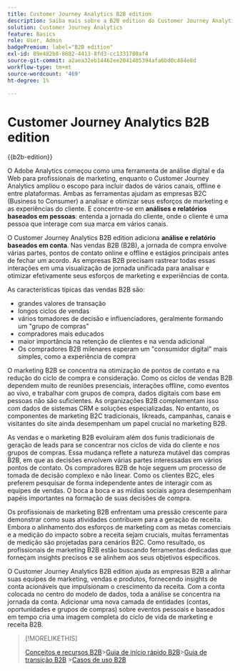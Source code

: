 ```yaml
---
title: Customer Journey Analytics B2B edition
description: Saiba mais sobre a B2B edition do Customer Journey Analytics.
solution: Customer Journey Analytics
feature: Basics
role: User, Admin
badgePremium: label="B2B edition"
exl-id: 89e482b8-8082-4413-8fd3-cc1331780af4
source-git-commit: a2aea32eb14462ee2041405394afa6bd0c484e8d
workflow-type: tm+mt
source-wordcount: '469'
ht-degree: 1%

---
```



# Customer Journey Analytics B2B edition

{{b2b-edition}}

O Adobe Analytics começou como uma ferramenta de análise digital e da Web para profissionais de marketing, enquanto o Customer Journey Analytics ampliou o escopo para incluir dados de vários canais, offline e entre plataformas.  Ambas as ferramentas ajudam as empresas B2C (Business to Consumer) a analisar e otimizar seus esforços de marketing e as experiências do cliente. E concentre-se em **análises e relatórios baseados em pessoas**: entenda a jornada do cliente, onde o cliente é uma pessoa que interage com sua marca em vários canais.

O Customer Journey Analytics B2B edition adiciona **análise e relatório baseados em conta**. Nas vendas B2B (B2B), a jornada de compra envolve várias partes, pontos de contato online e offline e estágios principais antes de fechar um acordo. As empresas B2B precisam rastrear todas essas interações em uma visualização de jornada unificada para analisar e otimizar efetivamente seus esforços de marketing e experiências de conta.

As características típicas das vendas B2B são:

* grandes valores de transação
* longos ciclos de vendas
* vários tomadores de decisão e influenciadores, geralmente formando um &quot;grupo de compras&quot;
* compradores mais educados
* maior importância na retenção de clientes e na venda adicional
* Os compradores B2B milenares esperam um &quot;consumidor digital&quot; mais simples, como a experiência de compra

O marketing B2B se concentra na otimização de pontos de contato e na redução do ciclo de compra e consideração. Como os ciclos de vendas B2B dependem muito de reuniões presenciais, interações offline, como eventos ao vivo, e trabalhar com grupos de compra, dados digitais com base em pessoas não são suficientes. As organizações B2B complementam isso com dados de sistemas CRM e soluções especializadas. No entanto, os componentes de marketing B2C tradicionais, likreads, campanhas, canais e visitantes do site ainda desempenham um papel crucial no marketing B2B.

As vendas e o marketing B2B evoluíram além dos funis tradicionais de geração de leads para se concentrar nos ciclos de vida do cliente e nos grupos de compras. Essa mudança reflete a natureza mutável das compras B2B, em que as decisões envolvem várias partes interessadas em vários pontos de contato. Os compradores B2B de hoje seguem um processo de tomada de decisão complexo e não linear. Como os clientes B2C, eles preferem pesquisar de forma independente antes de interagir com as equipes de vendas. O boca a boca e as mídias sociais agora desempenham papéis importantes na formação de suas decisões de compra.

Os profissionais de marketing B2B enfrentam uma pressão crescente para demonstrar como suas atividades contribuem para a geração de receita.  Embora o alinhamento dos esforços de marketing com as metas comerciais e a medição do impacto sobre a receita sejam cruciais, muitas ferramentas de medição são projetadas para cenários B2C. Como resultado, os profissionais de marketing B2B estão buscando ferramentas dedicadas que forneçam insights precisos e se alinhem aos seus objetivos específicos.

O Customer Journey Analytics B2B edition ajuda as empresas B2B a alinhar suas equipes de marketing, vendas e produtos, fornecendo insights de conta acionáveis que impulsionam o crescimento da receita. Com a conta colocada no centro do modelo de dados, toda a análise se concentra na jornada da conta. Adicionar uma nova camada de entidades (contas, oportunidades e grupos de compras) sobre eventos pessoais e baseados em tempo cria uma imagem completa do ciclo de vida de marketing e receita B2B.


>[!MORELIKETHIS]
>
>[Conceitos e recursos B2B](cja-b2b-concepts-features.md)
>&#x200B;>[Guia de início rápido B2B](cja-b2b-quick-start-guide.md)
>&#x200B;>[Guia de transição B2B](cja-b2b-transition.md)
>&#x200B;>[Casos de uso B2B](/help/use-cases/b2b/b2b-edition/use-cases-overview.md)
>
